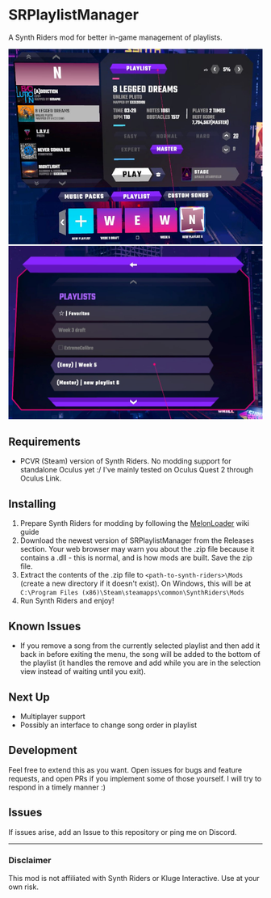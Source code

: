 # SRPlaylistManager
A Synth Riders mod for better in-game management of playlists.

![Button](MainButton.jpg "Main Button")
![List](MainList.jpg "Main List")

## Requirements
- PCVR (Steam) version of Synth Riders. No modding support for standalone Oculus yet :/ I've mainly tested on Oculus Quest 2 through Oculus Link.

## Installing
1. Prepare Synth Riders for modding by following the [MelonLoader](https://melonwiki.xyz/#/README) wiki guide
2. Download the newest version of SRPlaylistManager from the Releases section. Your web browser may warn you about the .zip file because it contains a .dll - this is normal, and is how mods are built. Save the zip file.
3. Extract the contents of the .zip file to  `<path-to-synth-riders>\Mods` (create a new directory if it doesn't exist). On Windows, this will be at `C:\Program Files (x86)\Steam\steamapps\common\SynthRiders\Mods`
4. Run Synth Riders and enjoy!

## Known Issues
- If you remove a song from the currently selected playlist and then add it back in before exiting the menu, the song will be added to the bottom of the playlist (it handles the remove and add while you are in the selection view instead of waiting until you exit).

## Next Up
- Multiplayer support
- Possibly an interface to change song order in playlist

## Development
Feel free to extend this as you want. Open issues for bugs and feature requests, and open PRs if you implement some of those yourself. I will try to respond in a timely manner :)

## Issues
If issues arise, add an Issue to this repository or ping me on Discord.

---

### Disclaimer
This mod is not affiliated with Synth Riders or Kluge Interactive. Use at your own risk.
